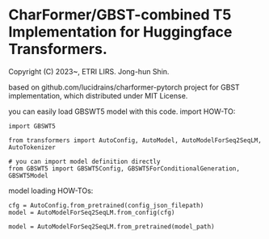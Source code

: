 # CharFormer/GBST-combined T5 Implementation for Huggingface Transformers.

Copyright (C) 2023~, ETRI LIRS. Jong-hun Shin.

based on github.com/lucidrains/charformer-pytorch project for GBST implementation, which distributed under MIT License.

you can easily load GBSWT5 model with this code. import HOW-TO:
```
import GBSWT5

from transformers import AutoConfig, AutoModel, AutoModelForSeq2SeqLM, AutoTokenizer

# you can import model definition directly
from GBSWT5 import GBSWT5Config, GBSWT5ForConditionalGeneration, GBSWT5Model
```

model loading HOW-TOs:
```
cfg = AutoConfig.from_pretrained(config_json_filepath)
model = AutoModelForSeq2SeqLM.from_config(cfg)
```

```
model = AutoModelForSeq2SeqLM.from_pretrained(model_path)
```
